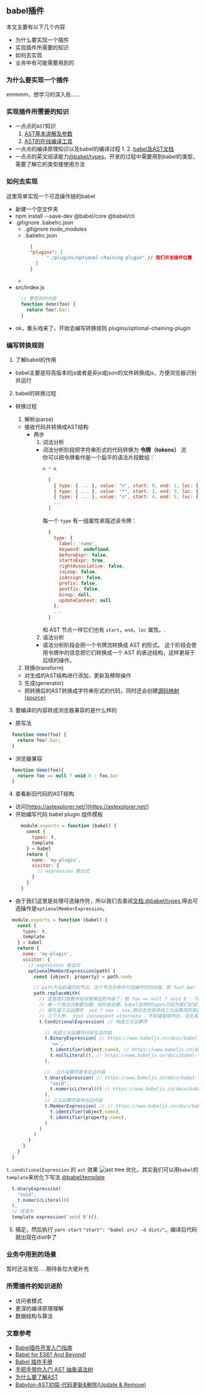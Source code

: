 ## babel插件
本文主要有以下几个内容
- 为什么要实现一个插件
- 实现插件所需要的知识
- 如何去实现
- 业务中有可能需要用到的

### 为什么要实现一个插件
emmmm，想学习的深入些......

### 实现插件所需要的知识
- 一点点的`AST`知识
  1. [AST基本讲解及参数](http://www.goyth.com/2018/12/23/AST/#%E4%B8%BA%E4%BB%80%E4%B9%88%E8%A6%81%E4%BA%86%E8%A7%A3AST)
  2. [AST的在线编译工具](https://astexplorer.net/)
- 一点点的编译原理知识以及babel的编译过程
  1. 
  2. [babel及AST文档](https://github.com/jamiebuilds/babel-handbook/blob/master/translations/zh-Hans/plugin-handbook.md)
- 一点点的英文阅读能力[@babel/types](https://www.babeljs.cn/docs/babel-types)。开发的过程中需要用到babel的类型，需要了解它的类型接使用方法


### 如何去实现
这里简单实现一个可选操作链的babel
- 新建一个空文件夹
- npm install --save-dev @babel/core @babel/cli
- .gitignore  .babelrc.json
    - .gitignore node_modules
    - .babelrc.json
      ```json
        {
        "plugins": [
              "./plugins/optional-chaining-plugin" // 我们开发插件位置
          ]
        }
      ```
    - 
- src/index.js 
  ```js
    // 要变异的内容
    function demo(foo) {
      return foo?.bar;
    }
  ```
- ok，重头戏来了，开始去编写转换规则 plugins/optional-chaining-plugin

### 编写转换规则
1. 了解babel的作用
  - babel主要是将高版本的js或者是非js或json的文件转换成js，方便浏览器识别并运行
2. babel的转换过程
  - 转换过程
    1. 解析(parse)
      - 接收代码并转换成AST结构
        - 两步
          1. 词法分析
            - 词法分析阶段把字符串形式的代码转换为 **令牌（tokens）** 流  
              你可以把令牌看作是一个扁平的语法片段数组：
              ```js
              n * n
              ```
              ```js
                [
                  { type: { ... }, value: "n", start: 0, end: 1, loc: { ... } },
                  { type: { ... }, value: "*", start: 2, end: 3, loc: { ... } },
                  { type: { ... }, value: "n", start: 4, end: 5, loc: { ... } },
                  ...
                ]
              ```
              每一个 `type` 有一组属性来描述该令牌：
              ```js
                {
                  type: {
                    label: 'name',
                    keyword: undefined,
                    beforeExpr: false,
                    startsExpr: true,
                    rightAssociative: false,
                    isLoop: false,
                    isAssign: false,
                    prefix: false,
                    postfix: false,
                    binop: null,
                    updateContext: null
                  },
                  ...
                }
              ```
              和 AST 节点一样它们也有 `start`，`end`，`loc` 属性。.
          2. 语法分析
            - 语法分析阶段会把一个令牌流转换成 AST 的形式。 这个阶段会使用令牌中的信息把它们转换成一个 AST 的表述结构，这样更易于后续的操作。


    2. 转换(transform)
      - 对生成的AST结构进行添加，更新及移除操作
    3. 生成(generator)
      - 把转换后的AST转换成字符串形式的代码，同时还会创建[源码映射(source)](https://www.html5rocks.com/en/tutorials/developertools/sourcemaps/)
3. 要编译的内容转成浏览器兼容的是什么样的
  - 原写法
  ```js
    function demo(foo) {
      return foo?.bar;
    }
  ```
  - 浏览器兼容
  ```js
    function demo(foo){
      return foo == null ? void 0 : foo.bar
    }
  ```
4. 查看新旧代码的AST结构
  - 访问[https://astexplorer.net/](https://astexplorer.net/)
  - 开始编写代码
      babel plugin 组件模板
      ```js
        module.exports = function (babel) {
          const {
            types: t,
            template
          } = babel
          return {
            name: 'my-plugin',
            visitor: {
              // expression 表达式
            }
          }
        }
      ```
  - 由于我们这里是处理可选操作符，所以我们去查阅[文档 @babel/types](https://www.babeljs.cn/docs/babel-types),得出可选操作是`optionalMemberExpression`。
  ```js
    module.exports = function (babel) {
      const {
        types: t,
        template
      } = babel
      return {
        name: 'my-plugin',
        visitor: {
          // expression 表达式
          optionalMemberExpression(path) {
            const {object, property} = path.node

            // path为当前遍历的节点，这个节点为命中可选操作符的内容，即 foo?.bar ，我们需要将这个节点替换
            path.replaceWith(
              // 这里我们就要开始写替换后的内容了，把 foo == null ? void 0 : foo.bar 拿过来比对
              // 每一个表达式都要创建，如何去创建。babel自带的types已经为我们封装了所有表达式，直接调用即可
              // 首先是三元运算符  xxx ? xxx : xxx,照旧去文档寻找三元运算符的表达式 https://www.babeljs.cn/docs/babel-types#conditionalexpression  t.conditionalExpression(test, consequent, alternate)
              // 三个入参， test consequent alternate 。不知道是啥咋办，没关系。把这段代码 foo == null ? void 0 : foo.bar 放入 ast 去转译。就能在右侧的asttree下看到你想要的东西，包括 test consequent alternate。
              t.ConditionalExpression( // 构造三元运算符

                // 构造三元运算符问好左边内容
                t.BinaryExpression( // https://www.babeljs.cn/docs/babel-types#binaryexpression 
                  '==',
                  t.identifier(object.name), // https://www.babeljs.cn/docs/babel-types#identifier
                  t.nullLiteral(), // https://www.babeljs.cn/docs/babel-types#nullliteral
                ),

                //  三元运算符冒号左边内容
                t.UnaryExpression( // https://www.babeljs.cn/docs/babel-types#unaryexpression
                  "void",
                  t.numericLiteral(0) // https://www.babeljs.cn/docs/babel-types#numericliteral
                ),
                // 三元运算符冒号右边内容
                t.MemberExpression( // // https://www.babeljs.cn/docs/babel-types#memberexpression 
                  t.identifier(object.name),
                  t.identifier(property.name),
                )
              )
            )
          }
        }
      }
    }
  ```
  `t.conditionalExpression` 的 `ast` 效果
  ![ast tree](https://raw.githubusercontent.com/estarsyang/ImgRep/main/babel/conditionalExpression-ast.png)
  优化，其实我们可以用`babel`的`template`来优化下写法  [@babel/template](https://www.babeljs.cn/docs/babel-template)
  ```js
    t.UnaryExpression(
      "void",
      t.numericLiteral(0)
    ),
    // 改变为
    template.expression('void 0')(),
  ```
5. 搞定，然后执行 `yarn start` `"start": "babel src/ -d dist/"`。编译后代码就出现在dist中了


### 业务中用到的场景
暂时还没发现.....期待各位大佬补充
### 所需插件的知识进阶
- 访问者模式
- 更深的编译原理理解
- 数据结构与算法

### 文章参考
- [Babel插件开发入门指南](https://juejin.cn/post/6844903616080281614)
- [Babel for ES6? And Beyond!](https://h5jun.com/post/babel-for-es6-and-beyond.html)
- [Babel 插件手册](https://github.com/jamiebuilds/babel-handbook/blob/master/translations/zh-Hans/plugin-handbook.md#toc-asts)
- [手把手带你入门 AST 抽象语法树](https://juejin.cn/post/6844904035271573511#heading-9)
- [为什么要了解AST](http://www.goyth.com/2018/12/23/AST/#%E4%B8%BA%E4%BB%80%E4%B9%88%E8%A6%81%E4%BA%86%E8%A7%A3AST)
- [Babylon-AST初探-代码更新&删除(Update & Remove)](https://juejin.cn/post/6844903614880677896)
